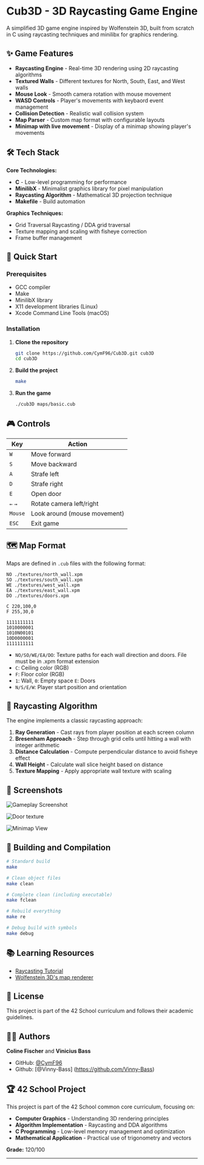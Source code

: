 # Cub3D - 3D Raycasting Game Engine

A simplified 3D game engine inspired by Wolfenstein 3D, built from scratch in C using raycasting techniques and minilibx for graphics rendering. 


## ✨ Game Features

- **Raycasting Engine** - Real-time 3D rendering using 2D raycasting algorithms
- **Textured Walls** - Different textures for North, South, East, and West walls
- **Mouse Look** - Smooth camera rotation with mouse movement
- **WASD Controls** - Player's movements with keybaord event management 
- **Collision Detection** - Realistic wall collision system
- **Map Parser** - Custom map format with configurable layouts
- **Minimap with live movement** - Display of a minimap showing player's movements

## 🛠️ Tech Stack

**Core Technologies:**

- **C** - Low-level programming for performance
- **MinilibX** - Minimalist graphics library for pixel manipulation
- **Raycasting Algorithm** - Mathematical 3D projection technique
- **Makefile** - Build automation

**Graphics Techniques:**

- Grid Traversal Raycasting / DDA grid traversal
- Texture mapping and scaling with fisheye correction
- Frame buffer management

## 🚀 Quick Start

### Prerequisites

- GCC compiler
- Make
- MinilibX library
- X11 development libraries (Linux)
- Xcode Command Line Tools (macOS)

### Installation

1. **Clone the repository**
    
    ```bash
    git clone https://github.com/CymF96/Cub3D.git cub3D
    cd cub3D
    
    ```
    
2. **Build the project**
    
    ```bash
    make
    
    ```
    
4. **Run the game**
    
    ```bash
    ./cub3D maps/basic.cub
    
    ```
    

## 🎮 Controls

| Key | Action |
| --- | --- |
| `W` | Move forward |
| `S` | Move backward |
| `A` | Strafe left |
| `D` | Strafe right |
| `E` | Open door |
| `←` `→` | Rotate camera left/right |
| `Mouse` | Look around (mouse movement) |
| `ESC` | Exit game |


## 🗺️ Map Format

Maps are defined in `.cub` files with the following format:

```
NO ./textures/north_wall.xpm
SO ./textures/south_wall.xpm
WE ./textures/west_wall.xpm
EA ./textures/east_wall.xpm
DO ./textures/doors.xpm

C 220,100,0 
F 255,30,0

1111111111
1010000001
1010N00101
10D0000001
1111111111

```

- `NO/SO/WE/EA/DO`: Texture paths for each wall direction and doors. File must be in .xpm format extension
- `C`: Ceiling color (RGB)
- `F`: Floor color (RGB)
- `1`: Wall, `0`: Empty space `E`: Doors
- `N/S/E/W`: Player start position and orientation

## 🧮 Raycasting Algorithm

The engine implements a classic raycasting approach:

1. **Ray Generation** - Cast rays from player position at each screen column
2. **Bresenham Approach** - Step through grid cells until hitting a wall with integer arithmetic
3. **Distance Calculation** - Compute perpendicular distance to avoid fisheye effect
4. **Wall Height** - Calculate wall slice height based on distance
5. **Texture Mapping** - Apply appropriate wall texture with scaling

## 📱 Screenshots

![Gameplay Screenshot](screenshots/gameplay.png)

![Door texture](screenshots/doors.png)

![Minimap View](screenshots/minimap.png)

## 🚀 Building and Compilation

```bash
# Standard build
make

# Clean object files
make clean

# Complete clean (including executable)
make fclean

# Rebuild everything
make re

# Debug build with symbols
make debug

```

## 📚 Learning Resources

- [Raycasting Tutorial](https://lodev.org/cgtutor/raycasting.html)
- [Wolfenstein 3D's map renderer](https://github.com/id-Software/wolf3d)

## 📝 License

This project is part of the 42 School curriculum and follows their academic guidelines.

## 👨‍💻 Authors

**Coline Fischer** and **Vinicius Bass**

- GitHub: [@CymF96](https://github.com/CymF96)
- Github: [@Vinny-Bass] (https://github.com/Vinny-Bass)

## 🏆 42 School Project

This project is part of the 42 School common core curriculum, focusing on:

- **Computer Graphics** - Understanding 3D rendering principles
- **Algorithm Implementation** - Raycasting and DDA algorithms
- **C Programming** - Low-level memory management and optimization
- **Mathematical Application** - Practical use of trigonometry and vectors

**Grade:** 120/100

---
